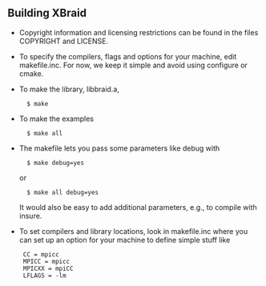 ## Building XBraid
<!--
  - Copyright (c) 2013, Lawrence Livermore National Security, LLC. 
  - Produced at the Lawrence Livermore National Laboratory. Written by 
  - Jacob Schroder, Rob Falgout, Tzanio Kolev, Ulrike Yang, Veselin 
  - Dobrev, et al. LLNL-CODE-660355. All rights reserved.
  - 
  - This file is part of XBraid. For support, post issues to the XBraid Github page.
  - 
  - This program is free software; you can redistribute it and/or modify it under
  - the terms of the GNU General Public License (as published by the Free Software
  - Foundation) version 2.1 dated February 1999.
  - 
  - This program is distributed in the hope that it will be useful, but WITHOUT ANY
  - WARRANTY; without even the IMPLIED WARRANTY OF MERCHANTABILITY or FITNESS FOR A
  - PARTICULAR PURPOSE. See the terms and conditions of the GNU General Public
  - License for more details.
  - 
  - You should have received a copy of the GNU Lesser General Public License along
  - with this program; if not, write to the Free Software Foundation, Inc., 59
  - Temple Place, Suite 330, Boston, MA 02111-1307 USA
 -->

- Copyright information and licensing restrictions can be found in the files 
  COPYRIGHT and LICENSE.

-  To specify the compilers, flags and options for your machine, edit
   makefile.inc.  For now, we keep it simple and avoid using configure or
   cmake.

-  To make the library, libbraid.a,
   
         $ make

-  To make the examples
   
         $ make all

-  The makefile lets you pass some parameters like debug with 
   
         $ make debug=yes
   
   or
   
         $ make all debug=yes
   
   It would also be easy to add additional parameters, e.g., to compile with
   insure.  


- To set compilers and library locations, look in makefile.inc
  where you can set up an option for your machine to define simple
  stuff like

       CC = mpicc
       MPICC = mpicc
       MPICXX = mpiCC
       LFLAGS = -lm
